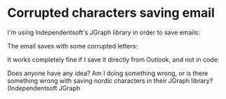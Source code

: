 
# Corrupted characters saving email

I'm using Independentsoft's JGraph library in order to save emails:

The email saves with some corrupted letters:

It works completely fine if I save it directly from Outlook, and not in code:

Does anyone have any idea? Am I doing something wrong, or is there something wrong with saving nordic characters in their JGraph library? (Independentsoft JGraph

        